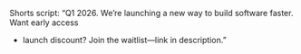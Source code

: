 Shorts script:
“Q1 2026. We’re launching a new way to build software faster. Want early access

- launch discount? Join the waitlist—link in description.”
